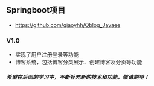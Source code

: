 ## Springboot项目
-  https://github.com/qiaoyhh/Qblog_Javaee
### V1.0
- 实现了用户注册登录等功能
- 博客系统，包括博客分类展示、创建博客及分页等功能

##### 希望在后面的学习中，不断补充新的技术和功能，敬请期待！